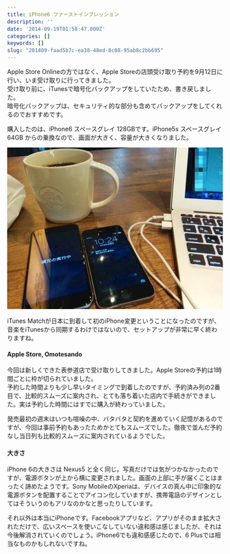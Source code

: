 ```yaml
---
title: iPhone6 ファーストインプレッション
description: ''
date: '2014-09-19T01:58:47.000Z'
categories: []
keywords: []
slug: "201409-faad5b7c-ea38-48ed-8c08-95ab8c2bb695"
---
```

Apple Store Onlineの方ではなく、Apple Storeの店頭受け取り予約を9月12日に行い、いま受け取りに行ってきました。  
受け取り前に、iTunesで暗号化バックアップをしていたため、書き戻しました。  
暗号化バックアップは、セキュリティ的な部分も含めてバックアップをしてくれるのでおすすめです。

購入したのは、iPhone6 スペースグレイ 128GBです。iPhone5s スペースグレイ 64GB からの乗換なので、画面が大きく、容量が大きくなりました。

![](1__udOGP3EtZkOo__9j1thYFJg.jpeg)

iTunes Matchが日本に到着して初のiPhone変更ということになったのですが、音楽をiTunesから同期するわけではないので、セットアップが非常に早く終わりますね。

#### Apple Store, Omotesando

今回は新しくできた表参道店で受け取りしてきました。Apple Storeの予約は1時間ごとに枠が切られていました。  
予約した時間よりも少し早いタイミングで到着したのですが、予約済み列の2番目で、比較的スムーズに案内され、とても落ち着いた店内で手続きができました。実は予約した時間にはすでに購入が終わっていました。

発売最初の週末はいつも喧噪の中、バタバタと契約を進めていく記憶があるのですが、今回は事前予約もあったためかとてもスムーズでした。徹夜で並んだ予約なし当日列も比較的スムーズに案内されているようでした。

#### 大きさ

iPhone 6の大きさは Nexus5 と全く同じ。写真だけでは気がつかなかったのですが、電源ボタンが上から横に変更されました。画面の上部に手が届くことはまったく諦めたようです。Sony MobileのXperiaは、デバイスの真ん中に印象的な電源ボタンを配置することでアイコン化していますが、携帯電話のデザインとしてはそういうのもアリなのかなと思ったりしています。

それ以外は本当にiPhoneです。Facebookアプリなど、アプリがそのまま拡大されただけで、広いスペースを使いこなしていない違和感は感じましたが、それは今後解消されていくのでしょう。iPhone6でも違和感感じたので、6 Plusでは相当なものかもしれないですね。